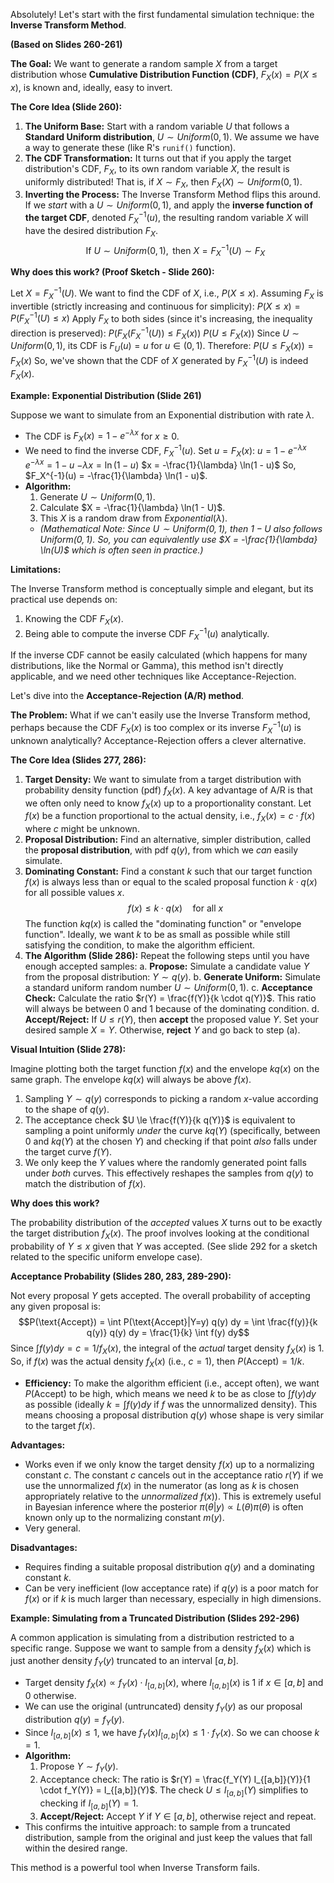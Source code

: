 Absolutely! Let's start with the first fundamental simulation technique: the **Inverse Transform Method**.

**(Based on Slides 260-261)**

**The Goal:** We want to generate a random sample $X$ from a target distribution whose **Cumulative Distribution Function (CDF)**, $F_X(x) = P(X \le x)$, is known and, ideally, easy to invert.

**The Core Idea (Slide 260):**

1.  **The Uniform Base:** Start with a random variable $U$ that follows a **Standard Uniform distribution**, $U \sim Uniform(0, 1)$. We assume we have a way to generate these (like R's `runif()` function).
2.  **The CDF Transformation:** It turns out that if you apply the target distribution's CDF, $F_X$, to its own random variable $X$, the result is uniformly distributed! That is, if $X \sim F_X$, then $F_X(X) \sim Uniform(0, 1)$.
3.  **Inverting the Process:** The Inverse Transform Method flips this around. If we *start* with a $U \sim Uniform(0, 1)$, and apply the **inverse function of the target CDF**, denoted $F_X^{-1}(u)$, the resulting random variable $X$ will have the desired distribution $F_X$.
    $$\text{If } U \sim Uniform(0, 1), \text{ then } X = F_X^{-1}(U) \sim F_X$$

**Why does this work? (Proof Sketch - Slide 260):**

Let $X = F_X^{-1}(U)$. We want to find the CDF of $X$, i.e., $P(X \le x)$.
Assuming $F_X$ is invertible (strictly increasing and continuous for simplicity):
$P(X \le x) = P(F_X^{-1}(U) \le x)$
Apply $F_X$ to both sides (since it's increasing, the inequality direction is preserved):
$P(F_X(F_X^{-1}(U)) \le F_X(x))$
$P(U \le F_X(x))$
Since $U \sim Uniform(0, 1)$, its CDF is $F_U(u) = u$ for $u \in (0, 1)$. Therefore:
$P(U \le F_X(x)) = F_X(x)$
So, we've shown that the CDF of $X$ generated by $F_X^{-1}(U)$ is indeed $F_X(x)$.

**Example: Exponential Distribution (Slide 261)**

Suppose we want to simulate from an Exponential distribution with rate $\lambda$.
* The CDF is $F_X(x) = 1 - e^{-\lambda x}$ for $x \ge 0$.
* We need to find the inverse CDF, $F_X^{-1}(u)$. Set $u = F_X(x)$:
    $u = 1 - e^{-\lambda x}$
    $e^{-\lambda x} = 1 - u$
    $-\lambda x = \ln(1 - u)$
    $x = -\frac{1}{\lambda} \ln(1 - u)$
    So, $F_X^{-1}(u) = -\frac{1}{\lambda} \ln(1 - u)$.
* **Algorithm:**
    1.  Generate $U \sim Uniform(0, 1)$.
    2.  Calculate $X = -\frac{1}{\lambda} \ln(1 - U)$.
    3.  This $X$ is a random draw from $Exponential(\lambda)$.
    * *(Mathematical Note: Since $U \sim Uniform(0, 1)$, then $1-U$ also follows $Uniform(0, 1)$. So, you can equivalently use $X = -\frac{1}{\lambda} \ln(U)$ which is often seen in practice.)*

**Limitations:**

The Inverse Transform method is conceptually simple and elegant, but its practical use depends on:

1.  Knowing the CDF $F_X(x)$.
2.  Being able to compute the inverse CDF $F_X^{-1}(u)$ analytically.

If the inverse CDF cannot be easily calculated (which happens for many distributions, like the Normal or Gamma), this method isn't directly applicable, and we need other techniques like Acceptance-Rejection.

Let's dive into the **Acceptance-Rejection (A/R) method**.

**The Problem:** What if we can't easily use the Inverse Transform method, perhaps because the CDF $F_X(x)$ is too complex or its inverse $F_X^{-1}(u)$ is unknown analytically? Acceptance-Rejection offers a clever alternative.

**The Core Idea (Slides 277, 286):**

1.  **Target Density:** We want to simulate from a target distribution with probability density function (pdf) $f_X(x)$. A key advantage of A/R is that we often only need to know $f_X(x)$ up to a proportionality constant. Let $f(x)$ be a function proportional to the actual density, i.e., $f_X(x) = c \cdot f(x)$ where $c$ might be unknown.
2.  **Proposal Distribution:** Find an alternative, simpler distribution, called the **proposal distribution**, with pdf $q(y)$, from which we *can* easily simulate.
3.  **Dominating Constant:** Find a constant $k$ such that our target function $f(x)$ is always less than or equal to the scaled proposal function $k \cdot q(x)$ for all possible values $x$.
    $$f(x) \le k \cdot q(x) \quad \text{for all } x$$
    The function $kq(x)$ is called the "dominating function" or "envelope function". Ideally, we want $k$ to be as small as possible while still satisfying the condition, to make the algorithm efficient.
4.  **The Algorithm (Slide 286):** Repeat the following steps until you have enough accepted samples:
    a.  **Propose:** Simulate a candidate value $Y$ from the proposal distribution: $Y \sim q(y)$.
    b.  **Generate Uniform:** Simulate a standard uniform random number $U \sim Uniform(0, 1)$.
    c.  **Acceptance Check:** Calculate the ratio $r(Y) = \frac{f(Y)}{k \cdot q(Y)}$. This ratio will always be between 0 and 1 because of the dominating condition.
    d.  **Accept/Reject:** If $U \le r(Y)$, then **accept** the proposed value $Y$. Set your desired sample $X = Y$. Otherwise, **reject** $Y$ and go back to step (a).

**Visual Intuition (Slide 278):**

Imagine plotting both the target function $f(x)$ and the envelope $kq(x)$ on the same graph. The envelope $kq(x)$ will always be above $f(x)$.
1.  Sampling $Y \sim q(y)$ corresponds to picking a random $x$-value according to the shape of $q(y)$.
2.  The acceptance check $U \le \frac{f(Y)}{k q(Y)}$ is equivalent to sampling a point uniformly *under* the curve $kq(Y)$ (specifically, between 0 and $kq(Y)$ at the chosen $Y$) and checking if that point *also* falls under the target curve $f(Y)$.
3.  We only keep the $Y$ values where the randomly generated point falls under *both* curves. This effectively reshapes the samples from $q(y)$ to match the distribution of $f(x)$.

**Why does this work?**

The probability distribution of the *accepted* values $X$ turns out to be exactly the target distribution $f_X(x)$. The proof involves looking at the conditional probability of $Y \le x$ given that $Y$ was accepted. (See slide 292 for a sketch related to the specific uniform envelope case).

**Acceptance Probability (Slides 280, 283, 289-290):**

Not every proposal $Y$ gets accepted. The overall probability of accepting any given proposal is:
$$P(\text{Accept}) = \int P(\text{Accept}|Y=y) q(y) dy = \int \frac{f(y)}{k q(y)} q(y) dy = \frac{1}{k} \int f(y) dy$$
Since $\int f(y) dy = c = 1/f_X(x)$, the integral of the *actual* target density $f_X(x)$ is 1. So, if $f(x)$ was the actual density $f_X(x)$ (i.e., $c=1$), then $P(\text{Accept}) = 1/k$.
* **Efficiency:** To make the algorithm efficient (i.e., accept often), we want $P(\text{Accept})$ to be high, which means we need $k$ to be as close to $\int f(y) dy$ as possible (ideally $k = \int f(y) dy$ if $f$ was the unnormalized density). This means choosing a proposal distribution $q(y)$ whose shape is very similar to the target $f(x)$.

**Advantages:**

* Works even if we only know the target density $f(x)$ up to a normalizing constant $c$. The constant $c$ cancels out in the acceptance ratio $r(Y)$ if we use the unnormalized $f(x)$ in the numerator (as long as $k$ is chosen appropriately relative to the *unnormalized* $f(x)$). This is extremely useful in Bayesian inference where the posterior $\pi(\theta|y) \propto L(\theta) \pi(\theta)$ is often known only up to the normalizing constant $m(y)$.
* Very general.

**Disadvantages:**

* Requires finding a suitable proposal distribution $q(y)$ and a dominating constant $k$.
* Can be very inefficient (low acceptance rate) if $q(y)$ is a poor match for $f(x)$ or if $k$ is much larger than necessary, especially in high dimensions.

**Example: Simulating from a Truncated Distribution (Slides 292-296)**

A common application is simulating from a distribution restricted to a specific range. Suppose we want to sample from a density $f_X(x)$ which is just another density $f_Y(y)$ truncated to an interval $[a, b]$.
* Target density $f_X(x) \propto f_Y(x) \cdot I_{[a,b]}(x)$, where $I_{[a,b]}(x)$ is 1 if $x \in [a,b]$ and 0 otherwise.
* We can use the original (untruncated) density $f_Y(y)$ as our proposal distribution $q(y) = f_Y(y)$.
* Since $I_{[a,b]}(x) \le 1$, we have $f_Y(x) I_{[a,b]}(x) \le 1 \cdot f_Y(x)$. So we can choose $k=1$.
* **Algorithm:**
    1.  Propose $Y \sim f_Y(y)$.
    2.  Acceptance check: The ratio is $r(Y) = \frac{f_Y(Y) I_{[a,b]}(Y)}{1 \cdot f_Y(Y)} = I_{[a,b]}(Y)$. The check $U \le I_{[a,b]}(Y)$ simplifies to checking if $I_{[a,b]}(Y) = 1$.
    3.  **Accept/Reject:** Accept $Y$ if $Y \in [a, b]$, otherwise reject and repeat.
* This confirms the intuitive approach: to sample from a truncated distribution, sample from the original and just keep the values that fall within the desired range.

This method is a powerful tool when Inverse Transform fails.
